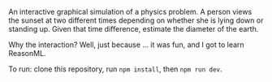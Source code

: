 An interactive graphical simulation of a physics problem. A person views the sunset at two different times depending on whether she is lying down or standing up. Given that time difference, estimate the diameter of the earth.

Why the interaction? Well, just because ... it was fun, and I got to learn ReasonML.

To run: clone this repository, run `npm install`, then `npm run dev`.